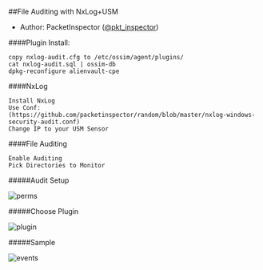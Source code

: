 ##File Auditing with NxLog+USM

- Author: PacketInspector ([@pkt_inspector](https://twitter.com/pkt_inspector))

####Plugin Install:

```
copy nxlog-audit.cfg to /etc/ossim/agent/plugins/
cat nxlog-audit.sql | ossim-db
dpkg-reconfigure alienvault-cpe
```

####NxLog

```
Install NxLog
Use Conf: (https://github.com/packetinspector/random/blob/master/nxlog-windows-security-audit.conf)
Change IP to your USM Sensor
```

####File Auditing

```
Enable Auditing
Pick Directories to Monitor
```

#####Audit Setup

![perms](https://raw.githubusercontent.com/packetinspector/Alienvault-Plugins/tree/master/NxLog-Audit/master/perms.png)

#####Choose Plugin

![plugin](https://raw.githubusercontent.com/packetinspector/Alienvault-Plugins/tree/master/NxLog-Audit/master/plugin.png)

#####Sample

![events](https://raw.githubusercontent.com/packetinspector/Alienvault-Plugins/tree/master/NxLog-Audit/master/events.png)
